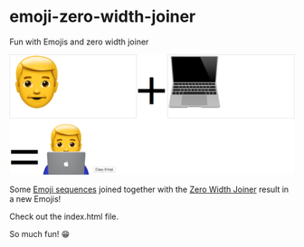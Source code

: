 # emoji-zero-width-joiner
Fun with Emojis and zero width joiner

![Thread Text](./wtf.png)

Some [Emoji sequences](https://emojipedia.org/emoji-zwj-sequences/) joined together with the [Zero Width Joiner](https://en.wikipedia.org/wiki/Zero-width_joiner) result in a new Emojis!

Check out the index.html file.

So much fun! 😁
